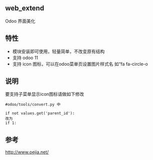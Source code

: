 ## web_extend
Odoo 界面美化

## 特性
- 模块安装即可使用，轻量简单，不改变原有结构
- 支持 odoo 11
- 支持 icon 图标，可以在odoo菜单页设置图片样式名 如“fa fa-circle-o


## 说明
要支持子菜单显示icon图标请做如下修改
```
#odoo/tools/convert.py 中

if not values.get('parent_id'):
改为
if 1:
```

## 参考
http://www.oejia.net/

